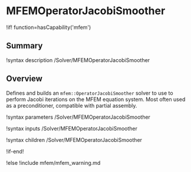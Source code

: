 # MFEMOperatorJacobiSmoother

!if! function=hasCapability('mfem')

## Summary

!syntax description /Solver/MFEMOperatorJacobiSmoother

## Overview

Defines and builds an `mfem::OperatorJacobiSmoother` solver to use to perform Jacobi iterations on
the MFEM equation system. Most often used as a preconditioner, compatible with partial assembly.

!syntax parameters /Solver/MFEMOperatorJacobiSmoother

!syntax inputs /Solver/MFEMOperatorJacobiSmoother

!syntax children /Solver/MFEMOperatorJacobiSmoother

!if-end!

!else
!include mfem/mfem_warning.md
